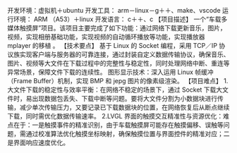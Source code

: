 开发环境：虚拟机＋ubuntu  开发工具： arm－linux－g＋＋、make、vscode 运行环境： ARM （A53）＋linux  开发语言： c＋＋、c
	【项目描述】
		一个“车载多媒体触摸屏”项目。该项目主要完成了如下功能：通过网络下载更新音乐，图片，视频，实现相册基础功能，实现视频的自动循环播放等功能，实现播放器 mplayer 的移植 。
	【技术要点】
		基于 Linux 的 Socket 编程，采用 TCP／IP 协议族实现客户端与服务器的可靠连接，通过封装自定义数据传输协议，确保音乐、图片、视频等大文件在下载过程中的完整性与稳定性，同时处理网络中断、重连等异常场景，保障文件下载的连续性。 图形显示技术：深入运用 Linux 帧缓冲（Frame Buffer）机制，实现 BMP 和 jepg 图片的像素级渲染。
	【项目难点】
		1.大文件下载的稳定性与效率平衡：在网络不稳定的场景下，通过 Socket 下载大文件时，易出现数据包丢失、下载中断等问题。要将大文件分割为小数据块进行传输，减少单次传输压力，又要记录已下载数据块的位置，在网络恢复后从断点继续下载，同时需优化数据传输速率。
		2.LVGL 界面的触摸交互精准性与资源优化：难点在于：一是触摸事件的精准识别，由于车载触摸屏可能存在触摸偏移、误触等问题，需通过校准算法优化触摸坐标映射，确保触摸位置与界面控件的精准对应；二是界面响应速度优化。
	

